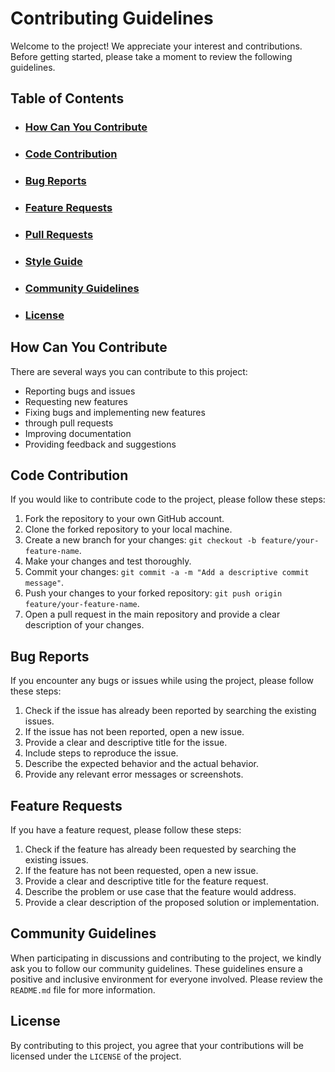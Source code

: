 # Contributing Guidelines

Welcome to the project! We appreciate your interest and contributions. Before getting started, please take a moment to review the following guidelines.



## Table of Contents

-  ### <u>How Can You Contribute
-  ### Code Contribution
-  ### Bug Reports
-  ### Feature Requests
-  ### Pull Requests
-  ### Style Guide
-  ### Community Guidelines
-  ### License</u>

## How Can You Contribute

There are several ways you can contribute to this project:

-  Reporting bugs and issues
-  Requesting new features
-  Fixing bugs and implementing new features
-  through pull requests
-  Improving documentation
-  Providing feedback and suggestions

## Code Contribution

If you would like to contribute code to the project, please follow these steps:

1. Fork the repository to your own GitHub account.
1. Clone the forked repository to your local machine.
1. Create a new branch for your changes:
   `git checkout -b feature/your-feature-name`.
1. Make your changes and test thoroughly.
1. Commit your changes: `git commit -a -m "Add a descriptive commit message"`.
1. Push your changes to your forked repository: `git push origin feature/your-feature-name`.
1. Open a pull request in the main repository and provide a clear description of your changes.

## Bug Reports

If you encounter any bugs or issues while using the project, please follow these steps:

1. Check if the issue has already been reported by searching the existing issues.
1. If the issue has not been reported, open a new issue.
1. Provide a clear and descriptive title for the issue.
1. Include steps to reproduce the issue.
1. Describe the expected behavior and the actual behavior.
1. Provide any relevant error messages or screenshots.

## Feature Requests

If you have a feature request, please follow these steps:

1. Check if the feature has already been requested by searching the existing issues.
1. If the feature has not been requested, open a new issue.
1. Provide a clear and descriptive title for the feature request.
1. Describe the problem or use case that the feature would address.
1. Provide a clear description of the proposed solution or implementation.

## Community Guidelines

When participating in discussions and contributing to the project, we kindly ask you to follow our community guidelines. These guidelines ensure a positive and inclusive environment for everyone involved. Please review the `README.md` file for more information.

## License

By contributing to this project, you agree that your contributions will be licensed under the `LICENSE` of the project.
